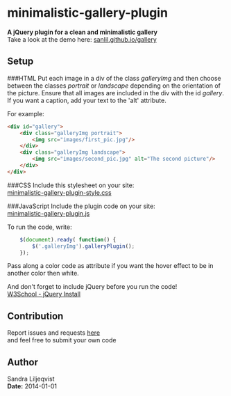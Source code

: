 minimalistic-gallery-plugin
===========================
**A jQuery plugin for a clean and minimalistic gallery**  
Take a look at the demo here: [sanlil.github.io/gallery](http://sanlil.github.io/gallery)

Setup
-----
###HTML
Put each image in a div of the class *galleryImg* and then choose between the classes *portrait* or *landscape* 
depending on the orientation of the picture. Ensure that all images are included in the div with the id *gallery*. 
If you want a caption, add your text to the 'alt' attribute.

For example:  
```html
<div id="gallery">
    <div class="galleryImg portrait">
        <img src="images/first_pic.jpg"/>
    </div>
    <div class="galleryImg landscape">
        <img src="images/second_pic.jpg" alt="The second picture"/>
    </div>
</div>
```

###CSS
Include this stylesheet on your site:  
[minimalistic-gallery-plugin-style.css](https://raw.github.com/Sanlil/minimalistic-gallery-plugin/master/minimalistic-gallery-plugin-style.css)

###JavaScript
Include the plugin code on your site:  
[minimalistic-gallery-plugin.js](https://raw.github.com/Sanlil/minimalistic-gallery-plugin/master/minimalistic-gallery-plugin.js)

To run the code, write:  
```javascript
	$(document).ready( function() {
		$('.galleryImg').galleryPlugin();
	});
```

Pass along a color code as attribute if you want the hover effect to be in another color then white.

And don't forget to include jQuery before you run the code!  
[W3School - jQuery Install](http://www.w3schools.com/jquery/jquery_install.asp)

Contribution
------------
Report issues and requests [here](https://github.com/Sanlil/minimalistic-gallery-plugin/issues)  
and feel free to submit your own code

Author
------
Sandra Liljeqvist  
**Date:** 2014-01-01  
